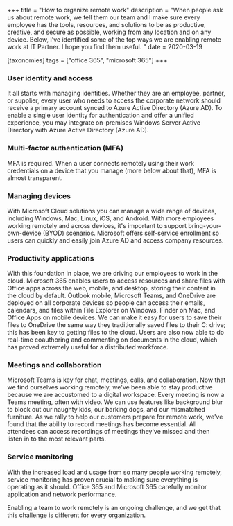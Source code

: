 +++
title = "How to organize remote work"
description = "When people ask us about remote work, we tell them our team and I make sure every employee has the tools, resources, and solutions to be as productive, creative, and secure as possible, working from any location and on any device. Below, I’ve identified some of the top ways we are enabling remote work at IT Partner. I hope you find them useful. "
date = 2020-03-19

[taxonomies]
tags = ["office 365", "microsoft 365"]
+++

### User identity and access

It all starts with managing identities. Whether they are an employee,
partner, or supplier, every user who needs to access the corporate
network should receive a primary account synced to Azure Active
Directory (Azure AD). To enable a single user identity for
authentication and offer a unified experience, you may integrate
on-premises Windows Server Active Directory with Azure Active Directory
(Azure AD).

### Multi-factor authentication (MFA)

MFA is required. When a user connects remotely using their work
credentials on a device that you manage (more below about that), MFA
is almost transparent.

### Managing devices

With Microsoft Cloud solutions you can manage a wide range of devices,
including Windows, Mac, Linux, iOS, and Android. With more employees
working remotely and across devices, it's important to support
bring-your-own-device (BYOD) scenarios. Microsoft offers
self-service enrollment so users can quickly and easily join Azure AD
and access company resources.

### Productivity applications

With this foundation in place, we are driving our employees to work in
the cloud. Microsoft 365 enables users to access resources and share
files with Office apps across the web, mobile, and desktop, storing
their content in the cloud by default. Outlook mobile, Microsoft Teams,
and OneDrive are deployed on all corporate devices so people can access
their emails, calendars, and files within File Explorer on Windows,
Finder on Mac, and Office Apps on mobile devices. We can make it easy
for users to save their files to OneDrive the same way they
traditionally saved files to their C: drive; this has been key to
getting files to the cloud. Users are also now able to do real-time
coauthoring and commenting on documents in the cloud, which has proved
extremely useful for a distributed workforce.

### Meetings and collaboration

Microsoft Teams is key for chat, meetings, calls, and collaboration.
Now that we find ourselves working remotely, we've been able to stay
productive because we are accustomed to a digital workspace. Every
meeting is now a Teams meeting, often with video. We can use features
like background blur to block out our naughty kids, our barking dogs,
and our mismatched furniture. As we rally to help our customers prepare
for remote work, we've found that the ability to record meetings has
become essential. All attendees can access recordings of meetings
they've missed and then listen in to the most relevant parts.

### Service monitoring

With the increased load and usage from so many people working remotely,
service monitoring has proven crucial to making sure everything is
operating as it should. Office 365 and Microsoft 365 carefully monitor
application and network performance.

Enabling a team to work remotely is an ongoing challenge, and we get
that this challenge is different for every organization.
